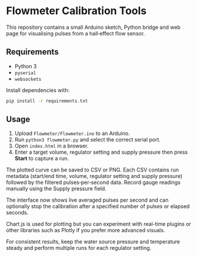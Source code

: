 # Flowmeter Calibration Tools

This repository contains a small Arduino sketch, Python bridge and web page
for visualising pulses from a hall‑effect flow sensor.

## Requirements

* Python 3
* `pyserial`
* `websockets`

Install dependencies with:

```bash
pip install -r requirements.txt
```

## Usage

1. Upload `Flowmeter/Flowmeter.ino` to an Arduino.
2. Run `python3 flowmeter.py` and select the correct serial port.
3. Open `index.html` in a browser.
4. Enter a target volume, regulator setting and supply pressure then press
   **Start** to capture a run.

The plotted curve can be saved to CSV or PNG. Each CSV contains run metadata
(start/end time, volume, regulator setting and supply pressure) followed by
the filtered pulses‑per‑second data. Record gauge readings manually using the
Supply pressure field.

The interface now shows live averaged pulses per second and can optionally stop
the calibration after a specified number of pulses or elapsed seconds.

Chart.js is used for plotting but you can experiment with real-time plugins or
other libraries such as Plotly if you prefer more advanced visuals.

For consistent results, keep the water source pressure and temperature steady
and perform multiple runs for each regulator setting.
